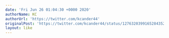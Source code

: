 ```yaml
---
date: 'Fri Jun 26 01:04:30 +0000 2020'
authorName: KC
authorUrl: 'https://twitter.com/kcander44'
originalPost: 'https://twitter.com/kcander44/status/1276320399165284352'
layout: like
---
```

